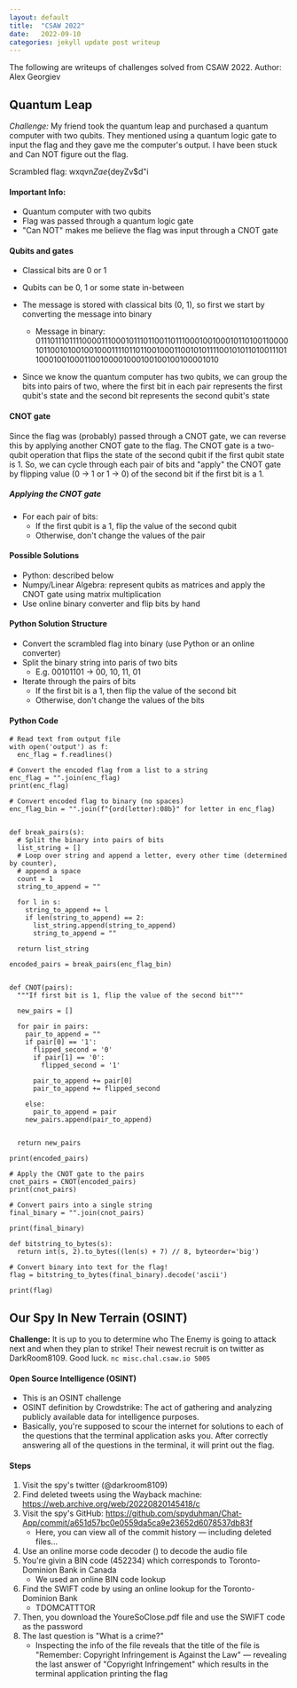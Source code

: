 ```yaml
---
layout: default
title:  "CSAW 2022"
date:   2022-09-10 
categories: jekyll update post writeup
---
```


The following are writeups of challenges solved from CSAW 2022. Author: Alex Georgiev

## Quantum Leap
*Challenge:* My friend took the quantum leap and purchased a quantum computer with two qubits. They mentioned using a quantum logic gate to input the flag and they gave me the computer's output. I have been stuck and Can NOT figure out the flag.

Scrambled flag: wxqvn$Zae${deyZv$d"i

#### Important Info:
* Quantum computer with two qubits
* Flag was passed through a quantum logic gate
* "Can NOT" makes me believe the flag was input through a CNOT gate

#### Qubits and gates
* Classical bits are 0 or 1
* Qubits can be 0, 1 or some state in-between
* The message is stored with classical bits (0, 1), so first we start by converting the message into binary
    * Message in binary: 011101110111100001110001011101100110111000100100010110100110000101100101001001000111101101100100011001010111100101011010011101100010010001100100001000100100100100001010
  
* Since we know the quantum computer has two qubits, we can group the bits into pairs of two, where the first bit in each pair represents the first qubit's state and the second bit represents the second qubit's state

#### CNOT gate
Since the flag was (probably) passed through a CNOT gate, we can reverse this by applying another CNOT gate to the flag. The CNOT gate is a two-qubit operation that flips the state of the second qubit if the first qubit state is 1. So, we can cycle through each pair of bits and "apply" the CNOT gate by flipping value (0 -> 1 or 1 -> 0) of the second bit if the first bit is a 1.

##### Applying the CNOT gate
* For each pair of bits:
    * If the first qubit is a 1, flip the value of the second qubit
    * Otherwise, don't change the values of the pair

#### Possible Solutions
* Python: described below
* Numpy/Linear Algebra: represent qubits as matrices and apply the CNOT gate using matrix multiplication
* Use online binary converter and flip bits by hand

#### Python Solution Structure
* Convert the scrambled flag into binary (use Python or an online converter)
* Split the binary string into paris of two bits
    * E.g. 00101101 -> 00, 10, 11, 01
* Iterate through the pairs of bits
    * If the first bit is a 1, then flip the value of the second bit
    * Otherwise, don't change the values of the bits

#### Python Code
```
# Read text from output file 
with open('output') as f:
  enc_flag = f.readlines()

# Convert the encoded flag from a list to a string
enc_flag = "".join(enc_flag)
print(enc_flag)

# Convert encoded flag to binary (no spaces)
enc_flag_bin = "".join(f"{ord(letter):08b}" for letter in enc_flag)


def break_pairs(s):
  # Split the binary into pairs of bits
  list_string = []
  # Loop over string and append a letter, every other time (determined by counter),
  # append a space
  count = 1
  string_to_append = ""

  for l in s:
    string_to_append += l
    if len(string_to_append) == 2:
      list_string.append(string_to_append)
      string_to_append = ""

  return list_string

encoded_pairs = break_pairs(enc_flag_bin)


def CNOT(pairs):
  """If first bit is 1, flip the value of the second bit"""

  new_pairs = []

  for pair in pairs:
    pair_to_append = ""
    if pair[0] == '1':
      flipped_second = '0'
      if pair[1] == '0':
        flipped_second = '1'

      pair_to_append += pair[0]
      pair_to_append += flipped_second

    else:
      pair_to_append = pair
    new_pairs.append(pair_to_append)
    

  return new_pairs

print(encoded_pairs)

# Apply the CNOT gate to the pairs
cnot_pairs = CNOT(encoded_pairs)
print(cnot_pairs)

# Convert pairs into a single string
final_binary = "".join(cnot_pairs)

print(final_binary)

def bitstring_to_bytes(s):
  return int(s, 2).to_bytes((len(s) + 7) // 8, byteorder='big')

# Convert binary into text for the flag!
flag = bitstring_to_bytes(final_binary).decode('ascii')

print(flag)
```

## Our Spy In New Terrain (OSINT)
**Challenge:** It is up to you to determine who The Enemy is going to attack next and when they plan to strike! Their newest recruit is on twitter as DarkRoom8109. Good luck. ```nc misc.chal.csaw.io 5005```

#### Open Source Intelligence (OSINT)
* This is an OSINT challenge
* OSINT definition by Crowdstrike: The act of gathering and analyzing publicly available data for intelligence purposes.
* Basically, you're supposed to scour the internet for solutions to each of the questions that the terminal application asks you. After correctly answering all of the questions in the terminal, it will print out the flag.

#### Steps
1. Visit the spy's twitter (@darkroom8109)
2. Find deleted tweets using the Wayback machine: https://web.archive.org/web/20220820145418/c
3. Visit the spy's GitHub: https://github.com/spyduhman/Chat-App/commit/a651d57bc0e0559da5ca9e23652d6078537db83f
    * Here, you can view all of the commit history — including deleted files...
4. Use an online morse code decoder () to decode the audio file
5. You're givin a BIN code (452234) which corresponds to Toronto-Dominion Bank in Canada
    * We used an online BIN code lookup
6. Find the SWIFT code by using an online lookup for the Toronto-Dominion Bank
    * TDOMCATTTOR
7. Then, you download the YoureSoClose.pdf file and use the SWIFT code as the password
8. The last question is "What is a crime?"
    * Inspecting the info of the file reveals that the title of the file is "Remember: Copyright Infringement is Against the Law" — revealing the last answer of "Copyright Infringement" which results in the terminal application printing the flag
